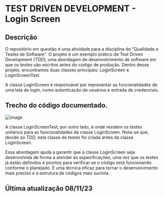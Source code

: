 # TEST DRIVEN DEVELOPMENT - Login Screen 
## Descrição 
O repositório em questão é uma atividade para a disciplina de "Qualidade e Testes de Software". O projeto é um exemplo prático de Test Driven Development (TDD), uma abordagem de desenvolvimento de software em que os testes são escritos antes do código de produção. Dentro desse projeto, encontramos duas classes principais: LoginScreen e LoginScreenTest.

A classe LoginScreen é responsável por representar as funcionalidades de uma tela de login, como autenticação de usuários e entrada de credenciais. 

## Trecho do código documentado.
![image](https://github.com/ViniciusKalach/LoginScreenTest/assets/112291145/20df2670-a26f-433d-a03e-acfdba296568)



A classe LoginScreenTest, por outro lado, é onde residem os testes unitários para as funcionalidades da classe LoginScreen. Nota-se que, devido ao TDD, esta classe de testes foi criada antes da classe LoginScreen.

Essa abordagem ajuda a garantir que a classe LoginScreen seja desenvolvida de forma a atender às especificações, uma vez que os testes já estão definidos e prontos para verificar se o código está funcionando conforme o planejado. É uma técnica eficaz para tornar o desenvolvimento mais preciso e a estrutura de códigos mais sucinta.
## Última atualização 08/11/23
